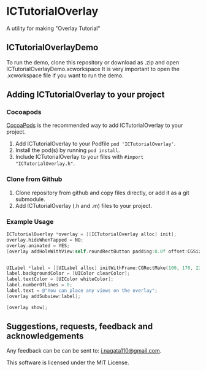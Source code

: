 # ICTutorialOverlay

A utility for making "Overlay Tutorial"

## ICTutorialOverlayDemo

To run the demo, clone this repository or download as .zip and open ICTutorialOverlayDemo.xcworkspace
It is very important to open the .xcworkspace file if you want to run the demo.

## Adding ICTutorialOverlay to your project

### Cocoapods

[CocoaPods](http://cocoapods.org) is the recommended way to add ICTutorialOverlay to your project.

1.  Add ICTutorialOverlay to your Podfile `pod 'ICTutorialOverlay'`.
2.  Install the pod(s) by running `pod install`.
3.  Include ICTutorialOverlay to your files with `#import "ICTutorialOverlay.h"`.

### Clone from Github

1.  Clone repository from github and copy files directly, or add it as a git submodule.
2.  Add ICTutorialOverlay (.h and .m) files to your project.

### Example Usage

```objective-c
ICTutorialOverlay *overlay = [[ICTutorialOverlay alloc] init];
overlay.hideWhenTapped = NO;
overlay.animated = YES;
[overlay addHoleWithView:self.roundRectButton padding:8.0f offset:CGSizeZero form:ICTutorialOverlayHoleFormRoundedRectangle transparentEvent:YES];


UILabel *label = [[UILabel alloc] initWithFrame:CGRectMake(100, 170, 220, 150)];
label.backgroundColor = [UIColor clearColor];
label.textColor = [UIColor whiteColor];
label.numberOfLines = 0;
label.text = @"You can place any views on the overlay";
[overlay addSubview:label];

[overlay show];
```

## Suggestions, requests, feedback and acknowledgements

Any feedback can be can be sent to: i.nagata110@gmail.com.

This software is licensed under the MIT License.
